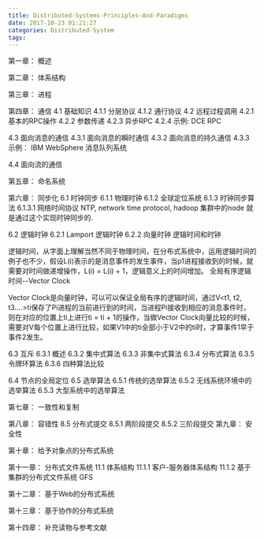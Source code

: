 ```yaml
---
title: Distributed-Systems-Principles-And-Paradigms
date: 2017-10-23 01:21:27
categories: Distributed-System
tags:
---
```


第一章： 概述

第二章： 体系结构

第三章： 进程

第四章： 通信
4.1 基础知识
4.1.1 分层协议
4.1.2 通行协议
4.2 远程过程调用
4.2.1 基本的RPC操作
4.2.2 参数传递
4.2.3 异步RPC
4.2.4 示例: DCE RPC

4.3 面向消息的通信
4.3.1 面向消息的瞬时通信
4.3.2 面向消息的持久通信
4.3.3 示例： IBM WebSphere 消息队列系统

4.4 面向流的通信


第五章： 命名系统

第六章： 同步化
6.1 时钟同步
6.1.1 物理时钟
6.1.2 全球定位系统
6.1.3 时钟同步算法
6.1.3.1 网络时间协议 
NTP, network time protocol, hadoop 集群中的node 就是通过这个实现时钟同步的.

6.2 逻辑时钟
6.2.1 Lamport 逻辑时钟
6.2.2 向量时钟
逻辑时间和时钟

逻辑时间，从字面上理解当然不同于物理时间，在分布式系统中，运用逻辑时间的例子也不少，假设L(i)表示的是消息事件的发生事件，当p1进程接收到的时候，就需要对时间做递增操作，L(i) = L(i) + 1，逻辑意义上的时间增加。
全局有序逻辑时间--Vector Clock

Vector Clock是向量时钟，可以可以保证全局有序的逻辑时间，通过V&lt;t1, t2, t3....&gt;ti保存了Pi进程的当前进行到的时间，当进程Pi接收到相应的消息事件时，则在对应的位置上ti上进行ti = ti + 1的操作，当做Vector Clock向量比较的时候，需要对V每个位置上进行比较，如果V1中的ti全部小于V2中的ti时，才算事件1早于事件2发生。


6.3 互斥
6.3.1 概述
6.3.2 集中式算法
6.3.3 非集中式算法
6.3.4 分布式算法
6.3.5 令牌环算法
6.3.6 四种算法比较

6.4 节点的全局定位
6.5 选举算法
6.5.1 传统的选举算法
6.5.2 无线系统环境中的选举算法
6.5.3 大型系统中的选举算法

第七章： 一致性和复制

第八章： 容错性
8.5 分布式提交
8.5.1 两阶段提交
8.5.2 三阶段提交
第九章： 安全性

第十章： 给予对象点的分布式系统

第十一章： 分布式文件系统
11.1 体系结构
11.1.1 客户-服务器体系结构
11.1.2 基于集群的分布式文件系统
GFS


第十二章： 基于Web的分布式系统

第十三章： 基于协作的分布式系统

第十四章： 补充读物与参考文献
